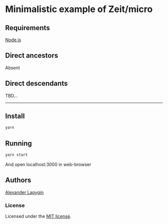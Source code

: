 # Minimalistic example of Zeit/micro

## Requirements

[Node.js](https://nodejs.org/en/download/package-manager/)

## Direct ancestors

Absent

## Direct descendants

TBD...

---

## Install

```sh
yarn
```

## Running

```sh
yarn start
```

And open localhost:3000 in web-browser

## Authors

[Alexander Lapygin](https://github.com/AlexanderLapygin)

### License

Licensed under the [MIT license](./LICENSE).
